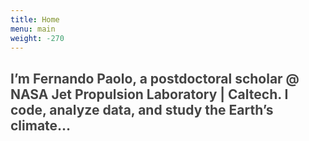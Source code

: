 ```yaml
---
title: Home
menu: main
weight: -270
---
```


<h2 style="color: #444">I’m Fernando Paolo, a postdoctoral scholar @ NASA Jet Propulsion Laboratory | Caltech. I code, analyze data, and study the Earth’s climate…</h2>
